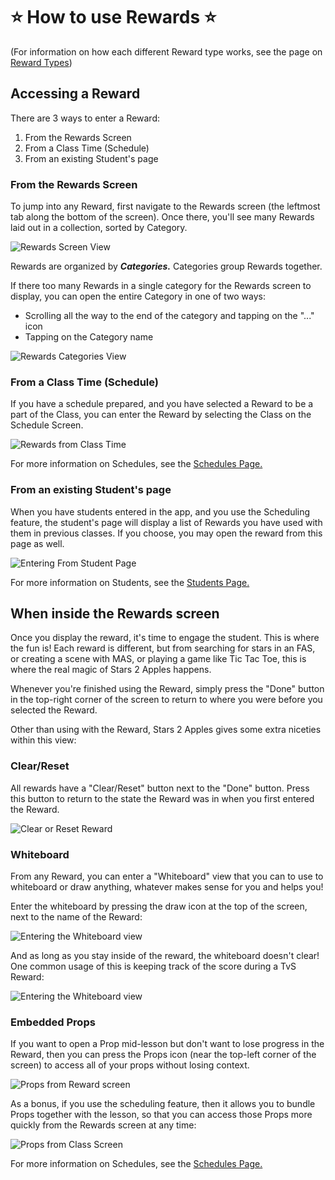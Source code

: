 # ⭐️ How to use Rewards ⭐️

(For information on how each different Reward type works, see the page on [Reward Types](https://github.com/Stars2Apples/Support/wiki/01.02:-Reward-Types))

## Accessing a Reward

There are 3 ways to enter a Reward:
1. From the Rewards Screen
2. From a Class Time (Schedule) 
3. From an existing Student's page

### From the Rewards Screen

To jump into any Reward, first navigate to the Rewards screen (the leftmost tab along the bottom of the screen). Once there, you'll see many Rewards laid out in a collection, sorted by Category. 

![Rewards Screen View](https://raw.githubusercontent.com/Stars2Apples/S2A-Public-Assets/main/rewards-screen-1.gif)

Rewards are organized by **_Categories._** Categories group Rewards together.

If there too many Rewards in a single category for the Rewards screen to display, you can open the entire Category in one of two ways:
- Scrolling all the way to the end of the category and tapping on the "..." icon
- Tapping on the Category name

![Rewards Categories View](https://raw.githubusercontent.com/Stars2Apples/S2A-Public-Assets/main/rewards-screen-2.gif)

### From a Class Time (Schedule)

If you have a schedule prepared, and you have selected a Reward to be a part of the Class, you can enter the Reward by selecting the Class on the Schedule Screen.

![Rewards from Class Time](https://raw.githubusercontent.com/Stars2Apples/S2A-Public-Assets/main/rewards-screen-3.gif)

For more information on Schedules, see the [Schedules Page.](tbd)

### From an existing Student's page

When you have students entered in the app, and you use the Scheduling feature, the student's page will display a list of Rewards you have used with them in previous classes. If you choose, you may open the reward from this page as well.

![Entering From Student Page](https://raw.githubusercontent.com/Stars2Apples/S2A-Public-Assets/main/rewards-screen-4.gif)

For more information on Students, see the [Students Page.](tbd)

## When inside the Rewards screen

Once you display the reward, it's time to engage the student. This is where the fun is! Each reward is different, but from searching for stars in an FAS, or creating a scene with MAS, or playing a game like Tic Tac Toe, this is where the real magic of Stars 2 Apples happens. 

Whenever you're finished using the Reward, simply press the "Done" button in the top-right corner of the screen to return to where you were before you selected the Reward.

Other than using with the Reward, Stars 2 Apples gives some extra niceties within this view:

### Clear/Reset

All rewards have a "Clear/Reset" button next to the "Done" button. Press this button to return to the state the Reward was in when you first entered the Reward.

![Clear or Reset Reward](https://raw.githubusercontent.com/Stars2Apples/S2A-Public-Assets/main/rewards-screen-5.gif)

### Whiteboard

From any Reward, you can enter a "Whiteboard" view that you can to use to whiteboard or draw anything, whatever makes sense for you and helps you!

Enter the whiteboard by pressing the draw icon at the top of the screen, next to the name of the Reward:

![Entering the Whiteboard view](https://raw.githubusercontent.com/Stars2Apples/S2A-Public-Assets/main/rewards-screen-6.gif)

And as long as you stay inside of the reward, the whiteboard doesn't clear! One common usage of this is keeping track of the score during a TvS Reward:

![Entering the Whiteboard view](https://raw.githubusercontent.com/Stars2Apples/S2A-Public-Assets/main/rewards-screen-7.gif)

### Embedded Props

If you want to open a Prop mid-lesson but don't want to lose progress in the Reward, then you can press the Props icon (near the top-left corner of the screen) to access all of your props without losing context. 

![Props from Reward screen](https://raw.githubusercontent.com/Stars2Apples/S2A-Public-Assets/main/rewards-screen-8.gif)

As a bonus, if you use the scheduling feature, then it allows you to bundle Props together with the lesson, so that you can access those Props more quickly from the Rewards screen at any time:

![Props from Class Screen](https://raw.githubusercontent.com/Stars2Apples/S2A-Public-Assets/main/rewards-screen-9.gif)

For more information on Schedules, see the [Schedules Page.](tbd)
